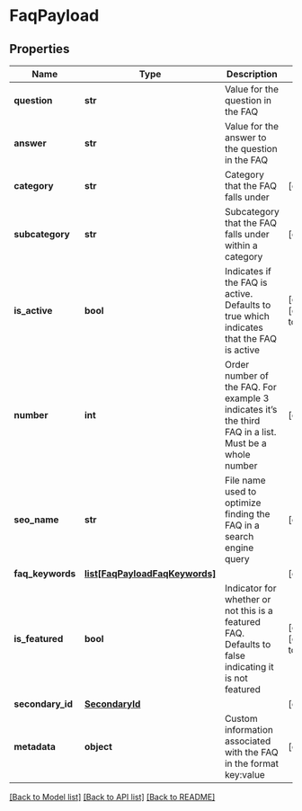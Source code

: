 # FaqPayload

## Properties
Name | Type | Description | Notes
------------ | ------------- | ------------- | -------------
**question** | **str** | Value for the question in the FAQ | 
**answer** | **str** | Value for the answer to the question in the FAQ | 
**category** | **str** | Category that the FAQ falls under | [optional] 
**subcategory** | **str** | Subcategory that the FAQ falls under within a category | [optional] 
**is_active** | **bool** | Indicates if the FAQ is active. Defaults to true which indicates that the FAQ is active | [optional] [default to True]
**number** | **int** | Order number of the FAQ. For example 3 indicates it’s the third FAQ in a list. Must be a whole number | [optional] 
**seo_name** | **str** | File name used to optimize finding the FAQ in a search engine query | [optional] 
**faq_keywords** | [**list[FaqPayloadFaqKeywords]**](FaqPayloadFaqKeywords.md) |  | [optional] 
**is_featured** | **bool** | Indicator for whether or not this is a featured FAQ. Defaults to false indicating it is not featured | [optional] [default to False]
**secondary_id** | [**SecondaryId**](SecondaryId.md) |  | [optional] 
**metadata** | **object** | Custom information associated with the FAQ in the format key:value | [optional] 

[[Back to Model list]](../README.md#documentation-for-models) [[Back to API list]](../README.md#documentation-for-api-endpoints) [[Back to README]](../README.md)


